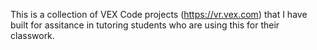 This is a collection of VEX Code projects (https://vr.vex.com) that I have built for assitance in tutoring students who are using this for their classwork.
